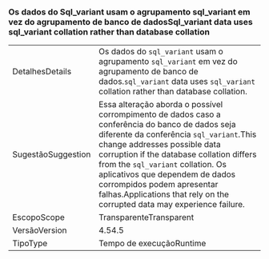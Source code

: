 ### <a name="sqlvariant-data-uses-sqlvariant-collation-rather-than-database-collation"></a><span data-ttu-id="0d0a5-101">Os dados do Sql_variant usam o agrupamento sql_variant em vez do agrupamento de banco de dados</span><span class="sxs-lookup"><span data-stu-id="0d0a5-101">Sql_variant data uses sql_variant collation rather than database collation</span></span>

|   |   |
|---|---|
|<span data-ttu-id="0d0a5-102">Detalhes</span><span class="sxs-lookup"><span data-stu-id="0d0a5-102">Details</span></span>|<span data-ttu-id="0d0a5-103">Os dados do <code>sql_variant</code> usam o agrupamento <code>sql_variant</code> em vez do agrupamento de banco de dados.</span><span class="sxs-lookup"><span data-stu-id="0d0a5-103"><code>sql_variant</code> data uses <code>sql_variant</code> collation rather than database collation.</span></span>|
|<span data-ttu-id="0d0a5-104">Sugestão</span><span class="sxs-lookup"><span data-stu-id="0d0a5-104">Suggestion</span></span>|<span data-ttu-id="0d0a5-105">Essa alteração aborda o possível corrompimento de dados caso a conferência do banco de dados seja diferente da conferência <code>sql_variant</code>.</span><span class="sxs-lookup"><span data-stu-id="0d0a5-105">This change addresses possible data corruption if the database collation differs from the <code>sql_variant</code> collation.</span></span> <span data-ttu-id="0d0a5-106">Os aplicativos que dependem de dados corrompidos podem apresentar falhas.</span><span class="sxs-lookup"><span data-stu-id="0d0a5-106">Applications that rely on the corrupted data may experience failure.</span></span>|
|<span data-ttu-id="0d0a5-107">Escopo</span><span class="sxs-lookup"><span data-stu-id="0d0a5-107">Scope</span></span>|<span data-ttu-id="0d0a5-108">Transparente</span><span class="sxs-lookup"><span data-stu-id="0d0a5-108">Transparent</span></span>|
|<span data-ttu-id="0d0a5-109">Versão</span><span class="sxs-lookup"><span data-stu-id="0d0a5-109">Version</span></span>|<span data-ttu-id="0d0a5-110">4.5</span><span class="sxs-lookup"><span data-stu-id="0d0a5-110">4.5</span></span>|
|<span data-ttu-id="0d0a5-111">Tipo</span><span class="sxs-lookup"><span data-stu-id="0d0a5-111">Type</span></span>|<span data-ttu-id="0d0a5-112">Tempo de execução</span><span class="sxs-lookup"><span data-stu-id="0d0a5-112">Runtime</span></span>|

